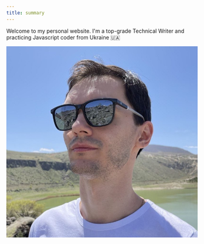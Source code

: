 ```yaml
---
title: summary
---
```


Welcome to my personal website.
I'm a top-grade Technical Writer and practicing Javascript coder from Ukraine 🇺🇦

![profile_photo](images/avatar.jpg)